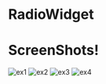# RadioWidget

# ScreenShots!

![ex1](https://raw.githubusercontent.com/bdomantas/RadioWidget/master/git/git.png)
![ex2](https://raw.githubusercontent.com/bdomantas/RadioWidget/master/git/git1.png)
![ex3](https://raw.githubusercontent.com/bdomantas/RadioWidget/master/git/git2.png)
![ex4](https://raw.githubusercontent.com/bdomantas/RadioWidget/master/git/git3.png)
